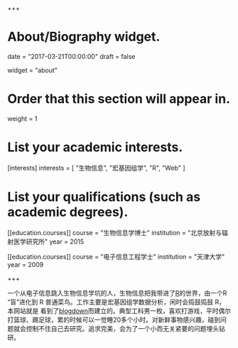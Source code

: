 +++
# About/Biography widget.

date = "2017-03-21T00:00:00"
draft = false

widget = "about"

# Order that this section will appear in.
weight = 1

# List your academic interests.
[interests]
  interests = [
    "生物信息",
    "宏基因组学",
    "R",
    "Web"
  ]

# List your qualifications (such as academic degrees).
[[education.courses]]
  course = "生物信息学博士"
  institution = "北京放射与辐射医学研究所"
  year = 2015

[[education.courses]]
  course = "电子信息工程学士"
  institution = "天津大学"
  year = 2009
 
+++


一个从电子信息跳入生物信息学坑的人，生物信息把我带进了[R](cran.r-project.org)的世界，由一个R “盲”进化到 R 普通菜鸟。工作主要是宏基因组学数据分析，闲时会捣鼓捣鼓 R，本网站就是 看到了[blogdown](https://github.com/rstudio/blogdown)而建立的。典型工科男一枚，喜欢打游戏，平时偶尔打篮球、踢足球，累的时候可以一觉睡20多个小时。对新鲜事物感兴趣，碰到问题就会控制不住自己去研究。追求完美，会为了一个小而无关紧要的问题埋头钻研。

